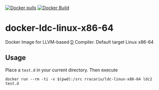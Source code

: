 [![Docker pulls](https://img.shields.io/docker/pulls/rracariu/ldc-linux-x86-64.svg)](https://hub.docker.com/r/rracariu/ldc-linux-x86-64/)
[![Docker Build](https://img.shields.io/docker/automated/rracariu/ldc-linux-x86-64.svg)](https://hub.docker.com/r/rracariu/ldc-linux-x86-64/)

# docker-ldc-linux-x86-64

Docker Image for LLVM-based [D](http://dlang.org) Compiler. Default target Linux x86-64

## Usage

Place a `test.d` in your current directory.
Then execute
```
docker run --rm -ti -v $(pwd):/src rracariu/ldc-linux-x86-64 ldc2 test.d
```
